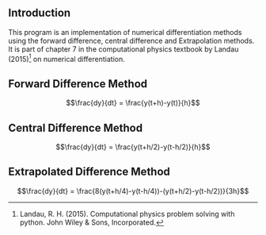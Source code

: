 ## Introduction
This program is an implementation of numerical differentiation methods using the forward difference, central difference and Extrapolation methods. It is part of chapter 7 in the computational physics textbook by Landau (2015)[^1] on numerical differentiation. 

[^1]: Landau, R. H. (2015). Computational physics problem solving with python. John Wiley & Sons, Incorporated. 

## Forward Difference Method
$$\frac{dy}{dt} = \frac{y(t+h)-y(t)}{h}$$

## Central Difference Method
$$\frac{dy}{dt} = \frac{y(t+h/2)-y(t-h/2)}{h}$$
## Extrapolated Difference Method
$$\frac{dy}{dt} = \frac{8(y(t+h/4)-y(t-h/4))-(y(t+h/2)-y(t-h/2))}{3h}$$
